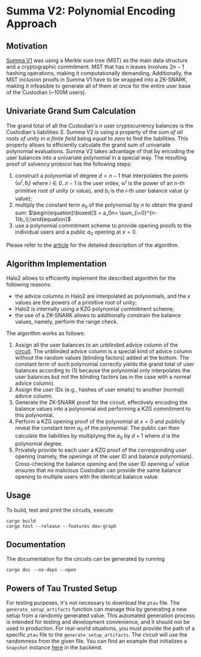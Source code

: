 # Summa V2: Polynomial Encoding Approach

## Motivation

[Summa V1](https://github.com/summa-dev/summa-solvency/releases/tag/merkle_sum_tree_v1.1) was using a Merkle sum tree (MST) as the main data structure and a cryptographic commitment. MST that has $n$ leaves involves $2n-1$ hashing operations, making it computationally demanding. Additionally, the MST inclusion proofs in Summa V1 have to be wrapped into a ZK-SNARK, making it infeasible to generate all of them at once for the entire user base of the Custodian (~100M users).

## Univariate Grand Sum Calculation

The grand total of all the Custodian's $n$ user cryptocurrency balances is the Custodian's liabilities $S$. Summa V2 is using a property of the _sum of all roots of unity in a finite field_ being _equal to zero_ to find the liabilities. This property allows to efficiently calculate the grand sum of univariate polynomial evaluations. Summa V2 takes advantage of that by encoding the user balances into a univariate polynomial in a special way. The resulting proof of solvency protocol has the following steps:

1. construct a polynomial of degree $d = n - 1$ that interpolates the points $(\omega^i, b_i)$ where $i \in 0..n-1$ is the user index, $\omega^i$ is the power of an $n$-th primitive root of unity ($x$ value), and $b_i$ is the $i$-th user balance value ($y$ value);
2. multiply the constant term $a_0$ of the polynomial by $n$ to obtain the grand sum:
   $\begin{equation}\boxed{S = a_0n= \sum_{i=0}^{n-1}b_i};\end{equation}$
3. use a polynomial commitment scheme to provide opening proofs to the individual users and a public $a_0$ opening at $x=0$.

Please refer to the [article](https://hackmd.io/@summa/BkglBWsDp) for the detailed description of the algorithm.

## Algorithm Implementation

Halo2 allows to efficiently implement the described algorithm for the following reasons:

- the advice columns in Halo2 are interpolated as polynomials, and the $x$ values are the powers of a primitive root of unity;
- Halo2 is internally using a KZG polynomial commitment scheme;
- the use of a ZK-SNARK allows to additionally constrain the balance values, namely, perform the range check.

The algorithm works as follows:

1. Assign all the user balances to an unblinded advice column of the [circuit](../kzg_prover/src/circuits/univariate_grand_sum.rs). The unblinded advice column is a special kind of advice column without the random values (blinding factors) added at the bottom. The constant term of such polynomial correctly yields the grand total of user balances according to (1) because the polynomial only interpolates the user balances but not the blinding factors (as in the case with a normal advice column).
2. Assign the user IDs (e.g., hashes of user emails) to another (normal) advice column.
3. Generate the ZK-SNARK proof for the circuit, effectively encoding the balance values into a polynomial and performing a KZG commitment to this polynomial.
4. Perform a KZG opening proof of the polynomial at $x=0$ and publicly reveal the constant term $a_0$ of the polynomial. The public can then calculate the liabilities by multiplying the $a_0$ by $d + 1$ where $d$ is the polynomial degree.
5. Privately provide to each user a KZG proof of the corresponding user opening (namely, the openings of the user ID and balance polynomials). Cross-checking the balance opening and the user ID opening $\omega^i$ value ensures that no malicious Custodian can provide the same balance opening to multiple users with the identical balance value.

## Usage

To build, test and print the circuits, execute

```
cargo build
cargo test --release --features dev-graph
```

## Documentation

The documentation for the circuits can be generated by running

```
cargo doc --no-deps --open
```

## Powers of Tau Trusted Setup

For testing purposes, it's not necessary to download the `ptau` file. The `generate_setup_artifacts` function can manage this by generating a new setup from a randomly generated value. This automated generation process is intended for testing and development convenience, and it should not be used in production.
For real-world situations, you must provide the path of a specific `ptau` file to the `generate_setup_artifacts`. The circuit will use the randomness from the given file. You can find an example that initializes a `Snapshot` instance [here](https://github.com/summa-dev/summa-solvency/blob/11d4fce5d18f6175804aa792fc9fc5ac27bf5c00/backend/src/apis/snapshot.rs#L115-L116) in the backend.
